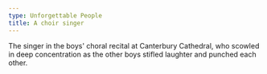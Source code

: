```yaml
---
type: Unforgettable People
title: A choir singer
---
```


The singer in the boys' choral recital at Canterbury Cathedral, who scowled in deep concentration as the other boys stifled laughter and punched each other.
